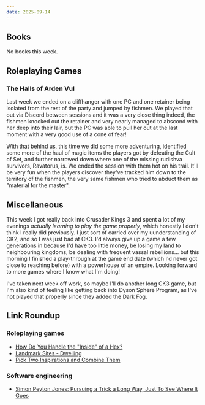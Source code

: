 ```yaml
---
date: 2025-09-14
---
```


## Books

No books this week.


## Roleplaying Games

### The Halls of Arden Vul

Last week we ended on a cliffhanger with one PC and one retainer being isolated
from the rest of the party and jumped by fishmen.  We played that out via
Discord between sessions and it was a very close thing indeed, the fishmen
knocked out the retainer and very nearly managed to abscond with her deep into
their lair, but the PC was able to pull her out at the last moment with a very
good use of a cone of fear!

With that behind us, this time we did some more adventuring, identified some
more of the haul of magic items the players got by defeating the Cult of Set,
and further narrowed down where one of the missing rudishva survivors,
Ravatorus, is.  We ended the session with them hot on his trail.  It'll be very
fun when the players discover they've tracked him down to the territory of the
fishmen, the very same fishmen who tried to abduct them as "material for the
master".


## Miscellaneous

This week I got really back into Crusader Kings 3 and spent a lot of my evenings
*actually learning to play the game properly*, which honestly I don't think I
really did previously.  I just sort of carried over my uunderstanding of CK2,
and so I was just bad at CK3.  I'd always give up a game a few generations in
because I'd have too little money, be losing my land to neighbouring kingdoms,
be dealing with frequent vassal rebellions... but this morning I finished a
play-through at the game end date (which I'd never got close to reaching before)
with a powerhouse of an empire.  Looking forward to more games where I know what
I'm doing!

I've taken next week off work, so maybe I'll do another long CK3 game, but I'm
also kind of feeling like getting back into Dyson Sphere Program, as I've not
played that properly since they added the Dark Fog.


## Link Roundup

### Roleplaying games

- [How Do You Handle the "Inside" of a Hex?](https://knightattheopera.blogspot.com/2025/09/how-do-you-handle-inside-of-hex-george.html)
- [Landmark Sites - Dwelling](https://www.bastionland.com/2025/03/landmark-sites-dwelling.html)
- [Pick Two Inspirations and Combine Them](https://www.prismaticwasteland.com/blog/pick-two-inspirations-and-combine-them)

### Software engineering

- [Simon Peyton Jones: Pursuing a Trick a Long Way, Just To See Where It Goes](https://www.youtube.com/watch?v=Ow55c-m-_Ak)
